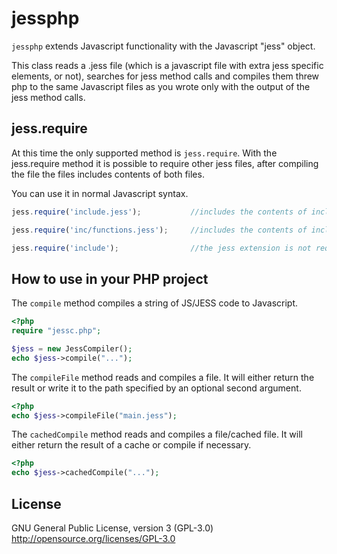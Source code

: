 # jessphp

`jessphp` extends Javascript functionality with the Javascript "jess" object.

This class reads a .jess file (which is a javascript file with extra jess specific elements, or not), searches for jess method calls and compiles them threw php to the same Javascript files as you wrote only with the output of the jess method calls.

## jess.require
At this time the only supported method is `jess.require`. With the jess.require method it is possible to require other jess files, after compiling the file the files includes contents of both files.

You can use it in normal Javascript syntax.

```javascript
jess.require('include.jess');			//includes the contents of include.jess in the same directory

jess.require('inc/functions.jess');		//includes the contents of include.jess in from the "inc" directory

jess.require('include');				//the jess extension is not required
```

## How to use in your PHP project

The `compile` method compiles a string of JS/JESS code to Javascript.

```php
<?php
require "jessc.php";

$jess = new JessCompiler();
echo $jess->compile("...");
```

The `compileFile` method reads and compiles a file. It will either return the result or write it to the path specified by an optional second argument.
```php
<?php
echo $jess->compileFile("main.jess");
```

The `cachedCompile` method reads and compiles a file/cached file. It will either return the result of a cache or compile if necessary.
```php
<?php
echo $jess->cachedCompile("...");
```

## License
GNU General Public License, version 3 (GPL-3.0)
http://opensource.org/licenses/GPL-3.0